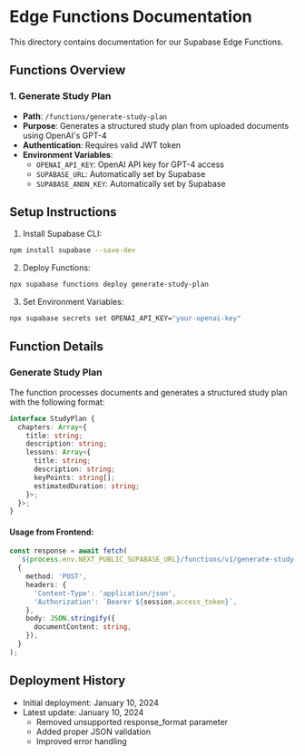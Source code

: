 # Edge Functions Documentation

This directory contains documentation for our Supabase Edge Functions.

## Functions Overview

### 1. Generate Study Plan
- **Path**: `/functions/generate-study-plan`
- **Purpose**: Generates a structured study plan from uploaded documents using OpenAI's GPT-4
- **Authentication**: Requires valid JWT token
- **Environment Variables**:
  - `OPENAI_API_KEY`: OpenAI API key for GPT-4 access
  - `SUPABASE_URL`: Automatically set by Supabase
  - `SUPABASE_ANON_KEY`: Automatically set by Supabase

## Setup Instructions

1. Install Supabase CLI:
```bash
npm install supabase --save-dev
```

2. Deploy Functions:
```bash
npx supabase functions deploy generate-study-plan
```

3. Set Environment Variables:
```bash
npx supabase secrets set OPENAI_API_KEY="your-openai-key"
```

## Function Details

### Generate Study Plan

The function processes documents and generates a structured study plan with the following format:

```typescript
interface StudyPlan {
  chapters: Array<{
    title: string;
    description: string;
    lessons: Array<{
      title: string;
      description: string;
      keyPoints: string[];
      estimatedDuration: string;
    }>;
  }>;
}
```

#### Usage from Frontend:
```typescript
const response = await fetch(
  `${process.env.NEXT_PUBLIC_SUPABASE_URL}/functions/v1/generate-study-plan`,
  {
    method: 'POST',
    headers: {
      'Content-Type': 'application/json',
      'Authorization': `Bearer ${session.access_token}`,
    },
    body: JSON.stringify({
      documentContent: string,
    }),
  }
);
```

## Deployment History

- Initial deployment: January 10, 2024
- Latest update: January 10, 2024
  - Removed unsupported response_format parameter
  - Added proper JSON validation
  - Improved error handling 
